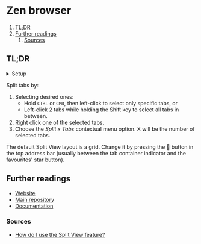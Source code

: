 # Zen browser

1. [TL;DR](#tldr)
1. [Further readings](#further-readings)
   1. [Sources](#sources)

## TL;DR

<details>
  <summary>Setup</summary>

```sh
brew install --cask 'zen-browser'
```

</details>

Split tabs by:

1. Selecting desired ones:
   - Hold `CTRL` or `CMD`, then left-click to select only specific tabs, or
   - Left-click 2 tabs while holding the Shift key to select all tabs in between.
1. Right click one of the selected tabs.
1. Choose the _Split x Tabs_ contextual menu option.
   X will be the number of selected tabs.

The default Split View layout is a grid. Change it by pressing the 🔗 button in the top address bar (usually between the
tab container indicator and the favourites' star button).

## Further readings

- [Website]
- [Main repository]
- [Documentation]

### Sources

- [How do I use the Split View feature?]

<!--
  Reference
  ═╬═Time══
  -->

<!-- Upstream -->
[documentation]: https://docs.zen-browser.app/
[how do i use the split view feature?]: https://docs.zen-browser.app/faq#how-do-i-use-the-split-view-feature
[main repository]: https://github.com/zen-browser/desktop
[website]: https://zen-browser.app/
